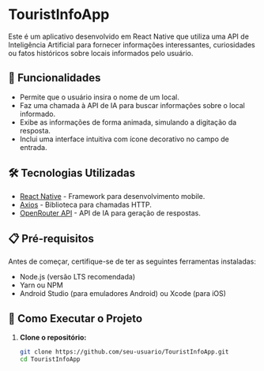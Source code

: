 # TouristInfoApp

Este é um aplicativo desenvolvido em React Native que utiliza uma API de Inteligência Artificial para fornecer informações interessantes, curiosidades ou fatos históricos sobre locais informados pelo usuário.

## 🚀 Funcionalidades

- Permite que o usuário insira o nome de um local.
- Faz uma chamada à API de IA para buscar informações sobre o local informado.
- Exibe as informações de forma animada, simulando a digitação da resposta.
- Inclui uma interface intuitiva com ícone decorativo no campo de entrada.

## 🛠️ Tecnologias Utilizadas

- [React Native](https://reactnative.dev/) - Framework para desenvolvimento mobile.
- [Axios](https://axios-http.com/) - Biblioteca para chamadas HTTP.
- [OpenRouter API](https://openrouter.ai/) - API de IA para geração de respostas.


## 📋 Pré-requisitos

Antes de começar, certifique-se de ter as seguintes ferramentas instaladas:

- Node.js (versão LTS recomendada)
- Yarn ou NPM
- Android Studio (para emuladores Android) ou Xcode (para iOS)

## 🚀 Como Executar o Projeto

1. **Clone o repositório:**
   ```bash
   git clone https://github.com/seu-usuario/TouristInfoApp.git
   cd TouristInfoApp
